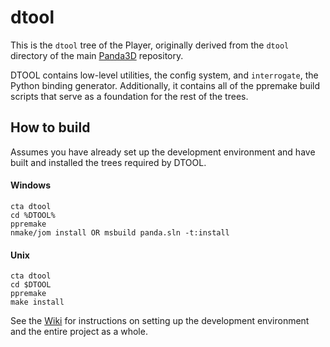 # dtool

This is the `dtool` tree of the Player, originally derived from the `dtool` directory of the main [Panda3D](https://github.com/panda3d/panda3d) repository.

DTOOL contains low-level utilities, the config system, and `interrogate`, the Python binding generator.  Additionally, it contains all of the ppremake build scripts that serve as a foundation for the rest of the trees.

## How to build
Assumes you have already set up the development environment and have built and installed the trees required by DTOOL.
#### Windows
```
cta dtool
cd %DTOOL%
ppremake
nmake/jom install OR msbuild panda.sln -t:install
```
#### Unix
```
cta dtool
cd $DTOOL
ppremake
make install
```
See the [Wiki](https://github.com/toontownretro/documentation/wiki) for instructions on setting up the development environment and the entire project as a whole.
